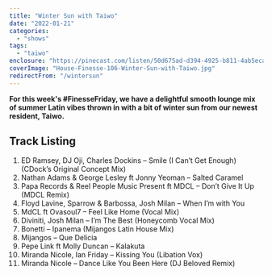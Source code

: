 ```yaml
---
title: "Winter Sun with Taiwo"
date: "2022-01-21"
categories:
  - "shows"
tags:
  - "taiwo"
enclosure: "https://pinecast.com/listen/50d675ad-d394-4925-b811-4ab5eca22031.mp3 146036086 audio/mpeg "
coverImage: "House-Finesse-106-Winter-Sun-with-Taiwo.jpg"
redirectFrom: "/wintersun"
---
```


**For this week's #FinesseFriday, we have a delightful smooth lounge mix of summer Latin vibes thrown in with a bit of winter sun from our newest resident, Taiwo.**

## Track Listing

1. ED Ramsey, DJ Oji, Charles Dockins – Smile (I Can’t Get Enough) (CDock’s Original Concept Mix)
2. Nathan Adams & George Lesley ft Jonny Yeoman – Salted Caramel
3. Papa Records & Reel People Music Present ft MDCL – Don’t Give It Up (MDCL Remix)
4. Floyd Lavine, Sparrow & Barbossa, Josh Milan – When I’m with You
5. MdCL ft Ovasoul7 – Feel Like Home (Vocal Mix)
6. Diviniti, Josh Milan – I’m The Best (Honeycomb Vocal Mix)
7. Bonetti – Ipanema (Mijangos Latin House Mix)
8. Mijangos – Que Delicia
9. Pepe Link ft Molly Duncan – Kalakuta
10. Miranda Nicole, Ian Friday – Kissing You (Libation Vox)
11. Miranda Nicole – Dance Like You Been Here (DJ Beloved Remix)
